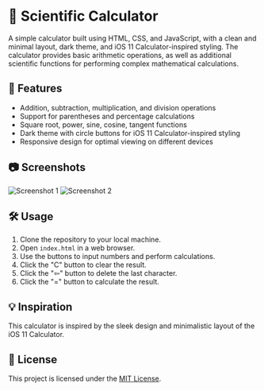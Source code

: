 # 🧮 Scientific Calculator

A simple calculator built using HTML, CSS, and JavaScript, with a clean and minimal layout, dark theme, and iOS 11 Calculator-inspired styling. The calculator provides basic arithmetic operations, as well as additional scientific functions for performing complex mathematical calculations.

## 🚀 Features

- Addition, subtraction, multiplication, and division operations
- Support for parentheses and percentage calculations
- Square root, power, sine, cosine, tangent functions
- Dark theme with circle buttons for iOS 11 Calculator-inspired styling
- Responsive design for optimal viewing on different devices

## 📷 Screenshots

![Screenshot 1](screenshot1.png)
![Screenshot 2](screenshot2.png)

## 🛠️ Usage

1. Clone the repository to your local machine.
2. Open `index.html` in a web browser.
3. Use the buttons to input numbers and perform calculations.
4. Click the "C" button to clear the result.
5. Click the "⇦" button to delete the last character.
6. Click the "=" button to calculate the result.

## 💡 Inspiration

This calculator is inspired by the sleek design and minimalistic layout of the iOS 11 Calculator.

## 📝 License

This project is licensed under the [MIT License](LICENSE).